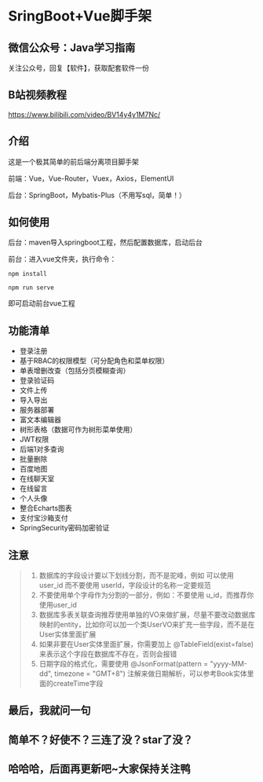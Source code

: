 # SringBoot+Vue脚手架

## 微信公众号：Java学习指南

关注公众号，回复【软件】，获取配套软件一份

## B站视频教程

https://www.bilibili.com/video/BV14y4y1M7Nc/

## 介绍

这是一个极其简单的前后端分离项目脚手架

前端：Vue，Vue-Router，Vuex，Axios，ElementUI

后台：SpringBoot，Mybatis-Plus（不用写sql，简单！）

## 如何使用

后台：maven导入springboot工程，然后配置数据库，启动后台

前台：进入vue文件夹，执行命令：
```
npm install
```

```
npm run serve
```
即可启动前台vue工程

## 功能清单

- 登录注册
- 基于RBAC的权限模型（可分配角色和菜单权限）
- 单表增删改查（包括分页模糊查询）
- 登录验证码
- 文件上传
- 导入导出
- 服务器部署
- 富文本编辑器
- 树形表格（数据可作为树形菜单使用）  
- JWT权限
- 后端1对多查询
- 批量删除
- 百度地图
- 在线聊天室
- 在线留言
- 个人头像
- 整合Echarts图表  
- 支付宝沙箱支付
- SpringSecurity密码加密验证



## 注意
> 1. 数据库的字段设计要以下划线分割，而不是驼峰，例如 可以使用 user_id 而不要使用 userId，字段设计的名称一定要规范
> 2. 不要使用单个字母作为分割的一部分，例如：不要使用 u_id，而推荐你使用user_id
> 3. 数据库多表关联查询推荐使用单独的VO来做扩展，尽量不要改动数据库映射的entity，比如你可以加一个类UserVO来扩充一些字段，而不是在User实体里面扩展
> 4. 如果非要在User实体里面扩展，你需要加上 @TableField(exist=false) 来表示这个字段在数据库不存在，否则会报错
> 5. 日期字段的格式化，需要使用  @JsonFormat(pattern = "yyyy-MM-dd", timezone = "GMT+8") 注解来做日期解析，可以参考Book实体里面的createTime字段

## 最后，我就问一句
## 简单不？好使不？三连了没？star了没？
## 哈哈哈，后面再更新吧~大家保持关注鸭
